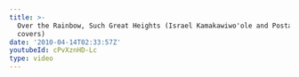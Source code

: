 ```yaml
---
title: >-
  Over the Rainbow, Such Great Heights (Israel Kamakawiwo'ole and Postal Service
  covers)
date: '2010-04-14T02:33:57Z'
youtubeId: cPvXznHD-Lc
type: video
---
```


